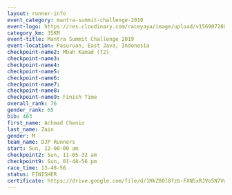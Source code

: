 ```yaml
---
layout: runner-info 
event_category: mantra-summit-challenge-2019 
event-logo: https://res.cloudinary.com/raceyaya/image/upload/v1569072809/logo/mantra-image_segrbx.jpg
category_km: 35KM 
event-title: Mantra Summit Challenge 2019 
event-location: Pasuruan, East Java, Indonesia 
checkpoint-name2: Mbah Kamad (T2) 
checkpoint-name3: 
checkpoint-name4: 
checkpoint-name5: 
checkpoint-name6: 
checkpoint-name7: 
checkpoint-name8: 
checkpoint-name9: Finish Time
overall_rank: 76
gender_rank: 65
bib: 403
first_name: Achmad Chenio
last_name: Zain
gender: M
team_name: DJP Runners
start: Sun, 12-00-00 am
checkpoint2: Sun, 11-05-32 am
checkpoint9: Sun, 01-48-56 pm
race_time: 13-48-56
status: FINISHER
certificate: https://drive.google.com/file/d/1HkZ8Ol8fzb-FXNSxRJVo5N7VwiNaoPcn/view?usp=sharing
---
```


